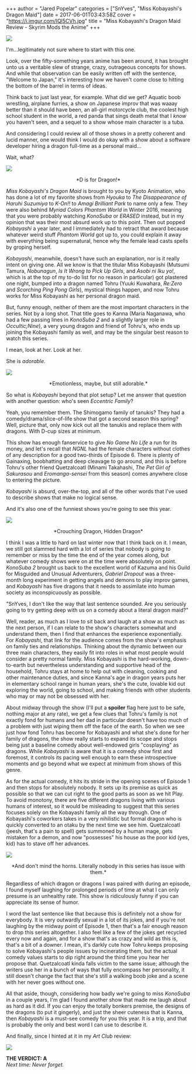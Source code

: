 +++
author = "Jared Popelar"
categories = ["SnYves", "Miss Kobayashi's Dragon Maid"]
date = 2017-06-01T03:43:58Z
cover = "https://i.imgur.com/IQl5CVh.jpg"
title = "Miss Kobayashi's Dragon Maid Review - Skyrim Mods the Anime"
+++


![](https://i.imgur.com/YA7w1dL.jpg)

I'm...legitimately not sure where to start with this one.

Look, over the fifty-something years anime has been around, it has brought unto us a veritable slew of strange, crazy, outrageous concepts for shows. And while that observation can be easily written off with the sentence, "Welcome to Japan," it's interesting how we haven't come close to hitting the bottom of the barrel in terms of ideas. 

Think back to just last year, for example. What did we get? Aquatic boob wrestling, airplane furries, a show on Japanese improv that was waaay better than it should have been, an all-girl motorcycle club, the  coolest high school student in the world, a red panda that sings death metal that I *know* you haven't seen, and a sequel to a show whose main character is a tuba.

And considering I could review all of those shows in a pretty coherent and lucid manner, one would think I would do okay with a show about a software developer hiring a dragon full-time as a personal maid...

Wait, what?

![](https://i.imgur.com/Id1jDTE.jpg)
<center>*D is for Dragon!*</center>

*Miss Kobayashi's Dragon Maid* is brought to you by Kyoto Animation, who has done a lot of my favorite shows from *Hyouka* to *The Disappearance of Haruhi Suzumiya* to *K-On!!* to *Amagi Brilliant Park* to name only a few. They were also behind *Myriad Colors Phantom World* in Winter 2016, meaning that you were probably watching *KonoSuba* or *ERASED* instead, but in my opinion that was their most absurd work up to this point. Then out popped *Kobayashi* a year later, and I immediately had to retract that award because whatever weird stuff *Phantom World* got up to, you could explain it away with everything being supernatural, hence why the female lead casts spells by groping herself. 

*Kobayashi*, meanwhile, doesn't have such an explanation, nor is it really intent on giving one. All we know is that the titular Miss Kobayashi (Mutsumi Tamura, *Nobunagun*, *Is It Wrong to Pick Up Girls*, and *Asobi ni Iku yo!*, which is at the top of my to-do list for no reason in particular) got plastered one night, bumped into a dragon named Tohru (Yuuki Kuwahara, *Re:Zero* and *Scorching Ping Pong Girls*), mystical things happen, and now Tohru works for Miss Kobayashi as her personal dragon maid. 

But, funny enough, neither of them are the most important characters in the series. Not by a long shot. That title goes to Kanna (Maria Naganawa, who had a few passing lines in *KonoSuba 2* and a slightly larger role in *Occultic;Nine*), a very young dragon and friend of Tohru's, who ends up joining the Kobayashi family as well, and may be the singular best reason to watch this series.

I mean, look at her. Look at her.

She is *adorable.*

![](https://i.imgur.com/gyc0Dwa.jpg)
<center>*Emotionless, maybe, but still adorable.*</center>

So what is *Kobayashi* beyond that plot setup? Let me answer that question with another question: who's seen *Eccentric Family*? 

Yeah, you remember them. The Shimogamo family of tanukis? They had a comedy/drama/slice-of-life show that got a second season this spring? Well, picture that, only now kick out all the tanukis and replace them with dragons. With D-cup sizes at minimum.

This show has enough fanservice to give *No Game No Life* a run for its money, and let's recall that *NGNL* had the female characters without clothes of any description for a good two-thirds of Episode 6. There is plenty of Gainaxing, boobhatting and deep cleavage to go around, and this is before Tohru's other friend Quetzalcoatl (Minami Takahashi, *The Pet Girl of Sakurasou* and *Eromanga-sensei* from this season) comes anywhere close to entering the picture. 

*Kobayashi* is absurd, over-the-top, and all of the other words that I've used to describe shows that make no logical sense.

And it's also one of the funniest shows you're going to see this year.

![](https://i.imgur.com/WTzSNeT.jpg)
<center>*Crouching Dragon, Hidden Dragon*</center>

I think I was a little to hard on last winter now that I think back on it. I mean, we still got slammed hard with a lot of series that nobody is going to remember or miss by the time the end of the year comes along, but whatever comedy shows were on at the time were absolutely on point. *KonoSuba 2* brought us back to the excellent world of Kazuma and his Guild for Misguided and Unusual Adventurers, *Gabriel Dropout* was a three-month long experiment in getting angels and demons to play improv games, and *Kobayashi* has five dragons that it needs to assimilate into human society as inconspicuously as possible.

"SnYves, I don't like the way that last sentence sounded. Are you seriously going to try getting deep with us on a comedy about a literal dragon maid?"

Well, reader, as much as I love to sit back and laugh at a show as much as the next person, if I can relate to the show's characters somewhat and understand them, then I find that enhances the experience exponentially. For *Kobayashi*, that link for the audience comes from the show's emphasis on family ties and relationships. Thinking about the dynamic between our three main characters, they easily fit into roles in what most people would consider a pretty normal family. Miss Kobayashi is the hard-working, down-to-earth but nevertheless understanding and supportive head of the household, Tohru stays at home to help out with cleaning, cooking and other maintenance duties, and since Kanna's age in dragon years puts her in elementary school range in human years, she's the cute, lovable kid out exploring the world, going to school, and making friends with other students who may or may not be obsessed with her.

About midway through the show (I'll put a **spoiler** flag here just to be safe, nothing major at any rate), we get a few clues that Tohru's family is not exactly fond for humans and her dad in particular doesn't have too much of a problem with just wiping them off the face of the earth. So when we see just how fond Tohru has become for Kobayashi and what she's done for her family of dragons, the show really starts to expand its scope and stops being just a baseline comedy about well-endowed girls "cosplaying" as dragons. While *Kobayashi* is aware that it is a comedy show first and foremost, it controls its pacing well enough to earn these introspective moments and go beyond what we expect at minimum from shows of this genre. 

As for the actual comedy, it hits its stride in the opening scenes of Episode 1 and then stops for absolutely nobody. It sets up its premise as quick as possible so that we can cut right to the good parts as soon as we hit Play. To avoid monotony, there are five different dragons living with various humans of interest, so it would be misleading to suggest that this series focuses solely on the Kobayashi family all the way through. One of Kobayashi's coworkers takes in a very nihilistic but formal dragon who is quickly converted to an otaku by the next time we see him. Quetzalcoatl (jeesh, that's a pain to spell) gets summoned by a human mage, gets mistaken for a demon, and now "possesses" his house as the poor kid (yes, kid) has to stave off her advances.

![](https://i.imgur.com/xruqyQN.jpg)
<center>*And don't mind the horns. Literally nobody in this series has issue with them.*</center>

Regardless of which dragon or dragons I was paired with during an episode, I found myself laughing for prolonged periods of time at what I can only presume is an unhealthy rate. This show is ridiculously funny if you can appreciate its sense of humor. 

I word the last sentence like that because this is definitely not a show for everybody. It is very outwardly sexual in a lot of its jokes, and if you're not laughing by the midway point of Episode 1, then that's a fair enough reason to drop this series altogether. I also feel like a few of the jokes get recycled every now and again, and for a show that's as crazy and wild as this is, that's a bit of a downer. I mean, it's darkly cute how Tohru keeps proposing to solve Kobayashi's people issues by incinerating them, but the actual comedy values starts to dip right around the third time you hear her propose that. Quetzalcoatl kinda falls victim to the same issue; although the writers use her in a bunch of ways that fully encompass her personality, it still doesn't change the fact that she's still a walking boob joke and a scene with her never goes without one.

All that aside, though, considering how badly we're going to miss *KonoSuba* in a couple years, I'm glad I found another show that made me laugh about as hard as it did. If you can enjoy the totally bonkers premise, the designs of the dragons (to put it gingerly), and just the sheer cuteness that is Kanna, then *Kobayashi* is a must-see comedy for you this year. It is a trip, and that is probably the only and best word I can use to describe it. 

And finally, since I hinted at it in my *Art Club* review:

![](https://i.imgur.com/bKApN36.jpg)

**THE VERDICT: A**  
*Next time: Never forget.*

